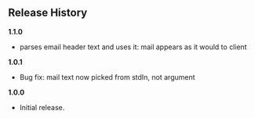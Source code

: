 ## Release History
__1.1.0__
  
  * parses email header text and uses it: mail appears as it would to client

__1.0.1__
  
  * Bug fix: mail text now picked from stdIn, not argument
  
__1.0.0__
  
  * Initial release.
